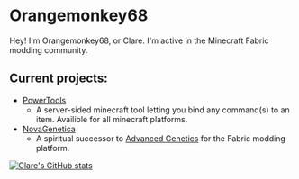 # Orangemonkey68
Hey! I'm Orangemonkey68, or Clare. I'm active in the Minecraft Fabric modding community.
## Current projects:  
- [PowerTools](https://github.com/orangemonkey68/PowerTools)
  - A server-sided minecraft tool letting you bind any command(s) to an item. Availible for all minecraft platforms.
- [NovaGenetica](https://github.com/orangemonkey68/NovaGenetica)
  - A spiritual successor to [Advanced Genetics](http://ag.teamdna.de/) for the Fabric modding platform.  

[![Clare's GitHub stats](https://github-readme-stats.vercel.app/api?username=orangemonkey68&theme=midnight-purple)](https://github.com/anuraghazra/github-readme-stats)

<!---
orangemonkey68/orangemonkey68 is a ✨ special ✨ repository because its `README.md` (this file) appears on your GitHub profile.
You can click the Preview link to take a look at your changes.
--->

